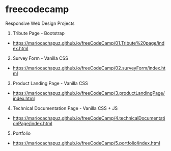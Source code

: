 # freecodecamp

Responsive Web Design Projects
01. Tribute Page - Bootstrap
  * https://mariocachapuz.github.io/freeCodeCamp/01.Tribute%20page/index.html
02. Survey Form - Vanilla CSS
  * https://mariocachapuz.github.io/freeCodeCamp/02.surveyForm/index.html
03. Product Landing Page - Vanilla CSS
  * https://mariocachapuz.github.io/freeCodeCamp/3.productLandingPage/index.html
04. Technical Documentation Page - Vanilla CSS + JS
  * https://mariocachapuz.github.io/freeCodeCamp/4.technicalDocumentationPage/index.html
05. Portfolio
  * https://mariocachapuz.github.io/freeCodeCamp/5.portfolio/index.html
